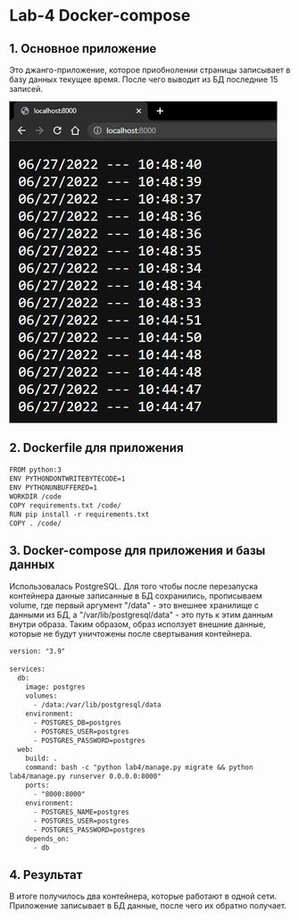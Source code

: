 # Lab-4 Docker-compose


## 1. Основное приложение
Это джанго-приложение, которое приобнолении страницы записывает в базу данных текущее время. После чего выводит из БД последние 15 записей.

![Working application](images/App.jpg)

## 2. Dockerfile для приложения
```
FROM python:3
ENV PYTHONDONTWRITEBYTECODE=1
ENV PYTHONUNBUFFERED=1
WORKDIR /code
COPY requirements.txt /code/
RUN pip install -r requirements.txt
COPY . /code/
```

## 3. Docker-compose для приложения и базы данных
Использовалась PostgreSQL. Для того чтобы после перезапуска контейнера данные записанные в БД сохранились, прописываем volume, где первый аргумент "/data" - это внешнее хранилище с данными из БД, а "/var/lib/postgresql/data" - это путь к этим данным внутри образа. Таким образом, образ исползует внешние данные, которые не будут уничтожены после свертывания контейнера.
```
version: "3.9"
   
services:
  db:
    image: postgres
    volumes:
      - /data:/var/lib/postgresql/data
    environment:
      - POSTGRES_DB=postgres
      - POSTGRES_USER=postgres
      - POSTGRES_PASSWORD=postgres
  web:
    build: .
    command: bash -c "python lab4/manage.py migrate && python lab4/manage.py runserver 0.0.0.0:8000"
    ports:
      - "8000:8000"
    environment:
      - POSTGRES_NAME=postgres
      - POSTGRES_USER=postgres
      - POSTGRES_PASSWORD=postgres
    depends_on:
      - db
```



## 4. Результат
В итоге получилось два контейнера, которые работают в одной сети. Приложение записывает в БД данные, после чего их обратно получает.